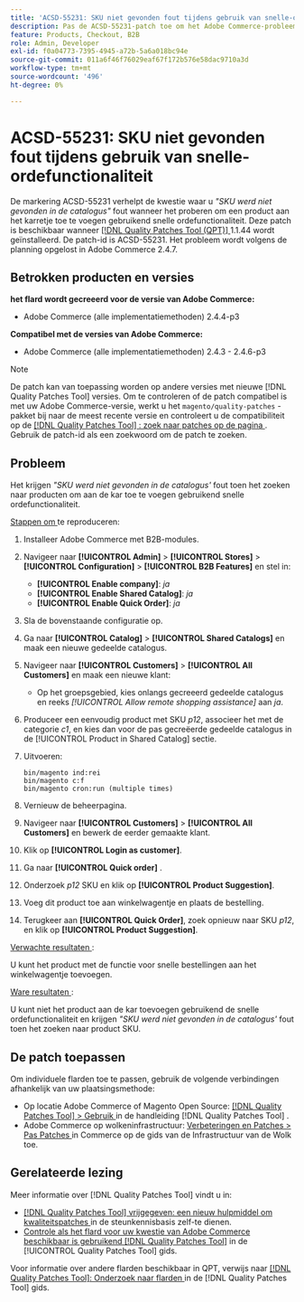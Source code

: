 ```yaml
---
title: 'ACSD-55231: SKU niet gevonden fout tijdens gebruik van snelle-ordefunctionaliteit'
description: Pas de ACSD-55231-patch toe om het Adobe Commerce-probleem op te lossen, waarbij *'De SKU is niet gevonden in de catalogus'*-fout tijdens het toevoegen van een product aan het winkelwagentje met behulp van de functie voor snelle bestelling.
feature: Products, Checkout, B2B
role: Admin, Developer
exl-id: f0a04773-7395-4945-a72b-5a6a018bc94e
source-git-commit: 011a6f46f76029eaf67f172b576e58dac9710a3d
workflow-type: tm+mt
source-wordcount: '496'
ht-degree: 0%

---
```


# ACSD-55231: SKU niet gevonden fout tijdens gebruik van snelle-ordefunctionaliteit

De markering ACSD-55231 verhelpt de kwestie waar u *&quot;SKU werd niet gevonden in de catalogus&quot;* fout wanneer het proberen om een product aan het karretje toe te voegen gebruikend snelle ordefunctionaliteit. Deze patch is beschikbaar wanneer [[!DNL Quality Patches Tool (QPT)] ](https://experienceleague.adobe.com/nl/docs/commerce-operations/tools/quality-patches-tool/quality-patches-tool-to-self-serve-quality-patches) 1.1.44 wordt geïnstalleerd. De patch-id is ACSD-55231. Het probleem wordt volgens de planning opgelost in Adobe Commerce 2.4.7.

## Betrokken producten en versies

**het flard wordt gecreeerd voor de versie van Adobe Commerce:**

* Adobe Commerce (alle implementatiemethoden) 2.4.4-p3

**Compatibel met de versies van Adobe Commerce:**

* Adobe Commerce (alle implementatiemethoden) 2.4.3 - 2.4.6-p3

>[!NOTE]
>
>De patch kan van toepassing worden op andere versies met nieuwe [!DNL Quality Patches Tool] versies. Om te controleren of de patch compatibel is met uw Adobe Commerce-versie, werkt u het `magento/quality-patches` -pakket bij naar de meest recente versie en controleert u de compatibiliteit op de [[!DNL Quality Patches Tool] : zoek naar patches op de pagina ](https://experienceleague.adobe.com/tools/commerce-quality-patches/index.html?lang=nl-NL) . Gebruik de patch-id als een zoekwoord om de patch te zoeken.

## Probleem

Het krijgen *&quot;SKU werd niet gevonden in de catalogus&#39;* fout toen het zoeken naar producten om aan de kar toe te voegen gebruikend snelle ordefunctionaliteit.

<u> Stappen om </u> te reproduceren:

1. Installeer Adobe Commerce met B2B-modules.
1. Navigeer naar **[!UICONTROL Admin]** > **[!UICONTROL Stores]** > **[!UICONTROL Configuration]** > **[!UICONTROL B2B Features]** en stel in:
   * **[!UICONTROL Enable company]**: *ja*
   * **[!UICONTROL Enable Shared Catalog]**: *ja*
   * **[!UICONTROL Enable Quick Order]**: *ja*
1. Sla de bovenstaande configuratie op.
1. Ga naar **[!UICONTROL Catalog]** > **[!UICONTROL Shared Catalogs]** en maak een nieuwe gedeelde catalogus.
1. Navigeer naar **[!UICONTROL Customers]** > **[!UICONTROL All Customers]** en maak een nieuwe klant:
   * Op het groepsgebied, kies onlangs gecreeerd gedeelde catalogus en reeks *[!UICONTROL Allow remote shopping assistance]* aan *ja*.
1. Produceer een eenvoudig product met SKU *p12*, associeer het met de categorie *c1*, en kies dan voor de pas gecreëerde gedeelde catalogus in de [!UICONTROL Product in Shared Catalog] sectie.
1. Uitvoeren:

   ```
   bin/magento ind:rei 
   bin/magento c:f 
   bin/magento cron:run (multiple times)
   ```

1. Vernieuw de beheerpagina.
1. Navigeer naar **[!UICONTROL Customers]** > **[!UICONTROL All Customers]** en bewerk de eerder gemaakte klant.
1. Klik op **[!UICONTROL Login as customer]**.
1. Ga naar **[!UICONTROL Quick order]** .
1. Onderzoek *p12* SKU en klik op **[!UICONTROL Product Suggestion]**.
1. Voeg dit product toe aan winkelwagentje en plaats de bestelling.
1. Terugkeer aan **[!UICONTROL Quick Order]**, zoek opnieuw naar SKU *p12*, en klik op **[!UICONTROL Product Suggestion]**.

<u> Verwachte resultaten </u>:

U kunt het product met de functie voor snelle bestellingen aan het winkelwagentje toevoegen.

<u> Ware resultaten </u>:

U kunt niet het product aan de kar toevoegen gebruikend de snelle ordefunctionaliteit en krijgen *&quot;SKU werd niet gevonden in de catalogus&#39;* fout toen het zoeken naar product SKU.

## De patch toepassen

Om individuele flarden toe te passen, gebruik de volgende verbindingen afhankelijk van uw plaatsingsmethode:

* Op locatie Adobe Commerce of Magento Open Source: [[!DNL Quality Patches Tool] > Gebruik ](/help/tools/quality-patches-tool/usage.md) in de handleiding [!DNL Quality Patches Tool] .
* Adobe Commerce op wolkeninfrastructuur: [ Verbeteringen en Patches > Pas Patches ](https://experienceleague.adobe.com/docs/commerce-cloud-service/user-guide/develop/upgrade/apply-patches.html?lang=nl-NL) in Commerce op de gids van de Infrastructuur van de Wolk toe.

## Gerelateerde lezing

Meer informatie over [!DNL Quality Patches Tool] vindt u in:

* [[!DNL Quality Patches Tool]  vrijgegeven: een nieuw hulpmiddel om kwaliteitspatches ](https://experienceleague.adobe.com/nl/docs/commerce-operations/tools/quality-patches-tool/quality-patches-tool-to-self-serve-quality-patches) in de steunkennisbasis zelf-te dienen.
* [ Controle als het flard voor uw kwestie van Adobe Commerce beschikbaar is gebruikend  [!DNL Quality Patches Tool]](/help/tools/quality-patches-tool/patches-available-in-qpt/check-patch-for-magento-issue-with-magento-quality-patches.md) in de [!UICONTROL Quality Patches Tool] gids.


Voor informatie over andere flarden beschikbaar in QPT, verwijs naar [[!DNL Quality Patches Tool]: Onderzoek naar flarden ](https://experienceleague.adobe.com/tools/commerce-quality-patches/index.html?lang=nl-NL) in de [!DNL Quality Patches Tool] gids.
